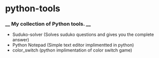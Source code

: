 # python-tools

### **__ My collection of Python tools. __**

 + Suduko-solver (Solves suduko questions and gives you the complete answer)
 + Python Notepad (Simple text editor implimentted in python)
 + color_switch (python implimentation of color switch game)
